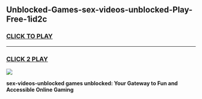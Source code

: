 
## Unblocked-Games-sex-videos-unblocked-Play-Free-1id2c
<h3>
<a href="https://premium76.site?title=sex-videos-unblocked&ref=23A">CLICK TO PLAY</a></h3>
<hr>

<h3>
<a href="https://premium76.site?title=sex-videos-unblocked&ref=23A">CLICK 2 PLAY</a>
  
</h3>

<a href="https://premium76.site?title=sex-videos-unblocked&ref=23A"><img src="https://clearcache.store/games.png"></a>


**sex-videos-unblocked games unblocked: Your Gateway to Fun and Accessible Online Gaming**
